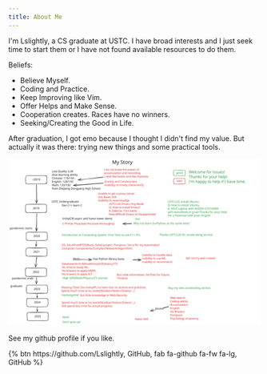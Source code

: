 ```yaml
---
title: About Me
---
```


I'm Lslightly, a CS graduate at USTC. I have broad interests and I just seek time to start them or I have not found available resources to do them.

Beliefs:
- Believe Myself.
- Coding and Practice.
- Keep Improving like Vim.
- Offer Helps and Make Sense.
- Cooperation creates. Races have no winners.
- Seeking/Creating the Good in Life.

After graduation, I got emo because I thought I didn't find my value. But actually it was there: trying new things and some practical tools.

![My Story](story.svg)

See my github profile if you like.

<div class="text-center">{% btn https://github.com/Lslightly, GitHub, fab fa-github fa-fw fa-lg, GitHub %}</div>
